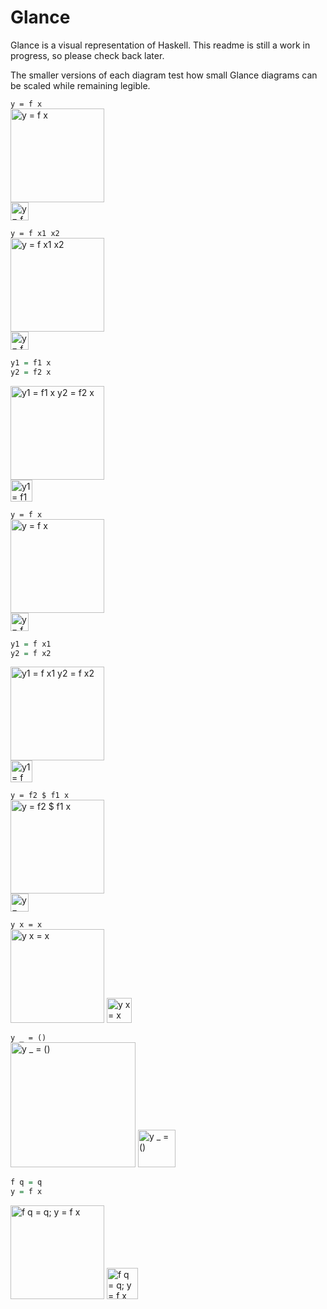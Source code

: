 # Glance
Glance is a visual representation of Haskell. This readme is still a work in progress, so please check back later.

The smaller versions of each diagram test how small Glance diagrams can be scaled while remaining legible.

`y = f x`  
<img src="https://drive.google.com/uc?id=0B5oSHihWzYMIU0Nhbi03UmZnMnM" alt="y = f x" height="150"/>  
<img src="https://drive.google.com/uc?id=0B5oSHihWzYMIU0Nhbi03UmZnMnM" alt="y = f x" height="29"/>

`y = f x1 x2`  
<img src="https://drive.google.com/uc?id=0B5oSHihWzYMIREcxOFlic3ltTjg" alt="y = f x1 x2" height="150"/>  
<img src="https://drive.google.com/uc?id=0B5oSHihWzYMIREcxOFlic3ltTjg" alt="y = f x1 x2" height="29"/>

```Haskell
y1 = f1 x
y2 = f2 x
```  
<img src="https://drive.google.com/uc?id=0B5oSHihWzYMIZkZiOS05Q2NTN1U" alt="y1 = f1 x
y2 = f2 x" height="150"/>  
<img src="https://drive.google.com/uc?id=0B5oSHihWzYMIZkZiOS05Q2NTN1U" alt="y1 = f1 x
y2 = f2 x" height="35"/>

`y = f x`  
<img src="https://drive.google.com/uc?id=0B5oSHihWzYMIYkZDcWkwcmZWOW8" alt="y = f x" height="150"/>  
<img src="https://drive.google.com/uc?id=0B5oSHihWzYMIYkZDcWkwcmZWOW8" alt="y = f x" height="29"/>

```Haskell
y1 = f x1
y2 = f x2
```
<img src="https://drive.google.com/uc?id=0B5oSHihWzYMIT3VXcUw0cXZFRGs" alt="y1 = f x1
y2 = f x2" height="150"/>  
<img src="https://drive.google.com/uc?id=0B5oSHihWzYMIT3VXcUw0cXZFRGs" alt="y1 = f x1
y2 = f x2" height="35"/>

`y = f2 $ f1 x`  
<img src="https://drive.google.com/uc?id=0B5oSHihWzYMIT2hLaGNpLVIxa2c" alt="y = f2 $ f1 x" height="150"/>  
<img src="https://drive.google.com/uc?id=0B5oSHihWzYMIT2hLaGNpLVIxa2c" alt="y = f2 $ f1 x" height="29"/>  

`y x = x`  
<img src="https://drive.google.com/uc?id=0B5oSHihWzYMIaEgyZ0tXc3lOOXc" alt="y x = x" height = "150"/>
<img src="https://drive.google.com/uc?id=0B5oSHihWzYMIaEgyZ0tXc3lOOXc" alt="y x = x" height = "40"/>

`y _ = ()`  
<img src="https://drive.google.com/uc?id=0B5oSHihWzYMIWEZtbXc1ci12RVU" alt="y _ = ()" height = "200"/>
<img src="https://drive.google.com/uc?id=0B5oSHihWzYMIWEZtbXc1ci12RVU" alt="y _ = ()" height = "60"/>

```Haskell
f q = q
y = f x
```
<img src="https://drive.google.com/uc?id=0B5oSHihWzYMIc0dyZllBMDZwUG8" alt="f q = q; y = f x" height = "150"/>
<img src="https://drive.google.com/uc?id=0B5oSHihWzYMIc0dyZllBMDZwUG8" alt="f q = q; y = f x" height = "50"/>
